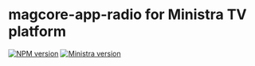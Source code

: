 # magcore-app-radio for Ministra TV platform

[![NPM version](https://img.shields.io/npm/v/magcore-app-radio.svg?style=flat-square)](https://www.npmjs.com/package/magcore-app-radio)
[![Ministra version](https://img.shields.io/badge/Ministra-5.6.0-%23532560.svg?style=flat-square)](https://ministra.com)
